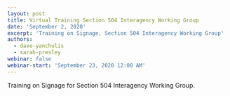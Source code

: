 ```yaml
---
layout: post
title: Virtual Training Section 504 Interagency Working Group
date: 'September 2, 2020'
excerpt: 'Training on Signage, Section 504 Interagency Working Group'
authors:
  - dave-yanchulis
  - sarah-presley
webinar: false
webinar-start: 'September 23, 2020 12:00 AM'
---
```



Training on Signage for  Section 504 Interagency Working Group.
